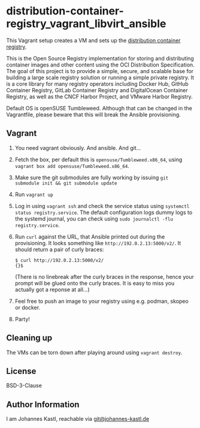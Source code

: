 # distribution-container-registry_vagrant_libvirt_ansible

This Vagrant setup creates a VM and sets up the
[distribution container registry](https://github.com/distribution/distribution).

This is the Open Source Registry implementation for storing and distributing
container images and other content using the OCI Distribution Specification. The
goal of this project is to provide a simple, secure, and scalable base for
building a large scale registry solution or running a simple private registry.
It is a core library for many registry operators including Docker Hub, GitHub
Container Registry, GitLab Container Registry and DigitalOcean Container
Registry, as well as the CNCF Harbor Project, and VMware Harbor Registry.

Default OS is openSUSE Tumbleweed. Although that can be changed in the
Vagrantfile, please beware that this will break the Ansible provisioning.

## Vagrant

1. You need vagrant obviously. And ansible. And git...
1. Fetch the box, per default this is `opensuse/Tumbleweed.x86_64`, using
   `vagrant box add opensuse/Tumbleweed.x86_64`.
1. Make sure the git submodules are fully working by issuing `git submodule init
   && git submodule update`
1. Run `vagrant up`
1. Log in using `vagrant ssh` and check the service status using `systemctl
   status registry.service`. The default configuration logs dummy logs to the
   systemd journal, you can check using `sudo journalctl -flu registry.service`.
1. Run `curl` against the URL, that Ansible printed out during the provisioning.
   It looks something like `http://192.0.2.13:5000/v2/`. It should return a pair
   of curly braces:

   ```
   $ curl http://192.0.2.13:5000/v2/
   {}$
   ```

   (There is no linebreak after the curly braces in the response, hence your
   prompt will be glued onto the curly braces. It is easy to miss you actually
   got a reponse at all...)
1. Feel free to push an image to your registry using e.g. podman, skopeo or
   docker.
1. Party!

## Cleaning up

The VMs can be torn down after playing around using `vagrant destroy`.

## License

BSD-3-Clause

## Author Information

I am Johannes Kastl, reachable via git@johannes-kastl.de

